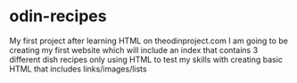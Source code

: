 # odin-recipes
My first project after learning HTML on theodinproject.com
I am going to be creating my first website which will include an index that contains 3 different dish recipes only using HTML to test my skills with creating basic HTML that includes links/images/lists